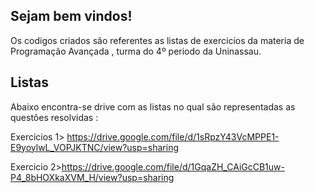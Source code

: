 ## Sejam bem vindos!

Os codigos criados são referentes as listas de exercicios da materia de Programação Avançada , turma do 4º periodo da Uninassau.

## Listas

Abaixo encontra-se drive com as listas no qual são representadas as questões resolvidas :

Exercicios 1> https://drive.google.com/file/d/1sRpzY43VcMPPE1-E9yoylwL_VOPJKTNC/view?usp=sharing

Exercicio 2>https://drive.google.com/file/d/1GqaZH_CAiGcCB1uw-P4_8bHOXkaXVM_H/view?usp=sharing
